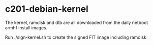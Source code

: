 # c201-debian-kernel
The kernel, ramdisk and dtb are all downloaded from the daily netboot armhf install images.

Run ./sign-kernel.sh to create the signed FIT image including ramdisk.
